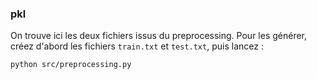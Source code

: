 ### pkl

On trouve ici les deux fichiers issus du preprocessing. Pour les générer, créez d'abord les fichiers  `train.txt` et `test.txt`, puis lancez :

~~~
python src/preprocessing.py
~~~

